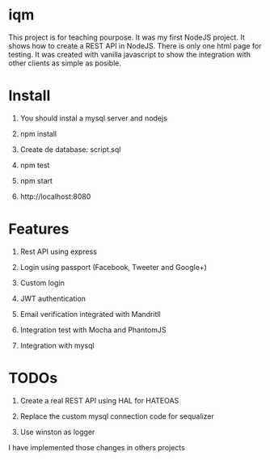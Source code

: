 # iqm
This project is for teaching pourpose. It was my first NodeJS project.
It shows how to create a REST API in NodeJS. There is only one html page for testing.
It was created with vanilla javascript to show the integration with other clients as simple as posible.

# Install
1) You should instal a mysql server and nodejs

2) npm install

3) Create de database: script.sql

4) npm test

5) npm start

6) http://localhost:8080

# Features
1) Rest API using express

2) Login using passport (Facebook, Tweeter and Google+)

3) Custom login

4) JWT authentication

5) Email verification integrated with Mandritll

6) Integration test with Mocha and PhantomJS

7) Integration with mysql

# TODOs
1) Create a real REST API using HAL for HATEOAS

2) Replace the custom mysql connection code for sequalizer

3) Use winston as logger

I have implemented those changes in others projects
